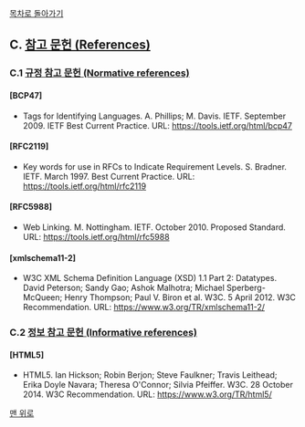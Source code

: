 [목차로 돌아가기](ActivityVocabularyContents.md)

## C. [참고 문헌 (References)](ActivityVocabularyContents.md)

### C.1 [규정 참고 문헌 (Normative references)](#c-참고-문헌-references)

#### [BCP47]

- Tags for Identifying Languages. A. Phillips; M. Davis. IETF. September 2009. IETF Best Current Practice. URL: https://tools.ietf.org/html/bcp47 

#### [RFC2119]

- Key words for use in RFCs to Indicate Requirement Levels. S. Bradner. IETF. March 1997. Best Current Practice. URL: https://tools.ietf.org/html/rfc2119 

#### [RFC5988]

- Web Linking. M. Nottingham. IETF. October 2010. Proposed Standard. URL: https://tools.ietf.org/html/rfc5988 

#### [xmlschema11-2]

- W3C XML Schema Definition Language (XSD) 1.1 Part 2: Datatypes. David Peterson; Sandy Gao; Ashok Malhotra; Michael Sperberg-McQueen; Henry Thompson; Paul V. Biron et al. W3C. 5 April 2012. W3C Recommendation. URL: https://www.w3.org/TR/xmlschema11-2/ 

### C.2 [정보 참고 문헌 (Informative references)](#c-참고-문헌-references)

#### [HTML5]

- HTML5. Ian Hickson; Robin Berjon; Steve Faulkner; Travis Leithead; Erika Doyle Navara; Theresa O'Connor; Silvia Pfeiffer. W3C. 28 October 2014. W3C Recommendation. URL: https://www.w3.org/TR/html5/

[맨 위로](#C-참고-문헌-References)
